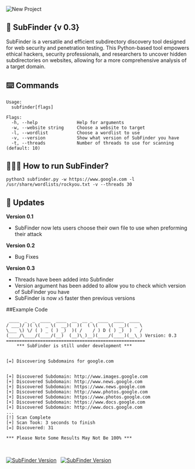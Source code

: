 
![New Project](https://github.com/swiftglitxh/SubFinder/assets/72777943/c73b9581-d3fd-4ead-9130-77d0db8ae3a9)

## 📓 SubFinder {v 0.3}
SubFinder is a versatile and efficient subdirectory discovery tool designed for web security and penetration testing. This Python-based tool empowers ethical hackers, security professionals, and researchers to uncover hidden subdirectories on websites, allowing for a more comprehensive analysis of a target domain.

## ⌨️ Commands
```python3
Usage:
  subfinder[flags]

Flags:
  -h, --help               Help for arguments
  -w, --website string     Choose a website to target
  -l, --wordlist           Choose a wordlist to use    
  -v, --version            Show what version of SubFinder you have
  -t, --threads            Number of threads to use for scanning (default: 10)
```
## 🕵🏼‍♂️ How to run SubFinder?
```python3
python3 subfinder.py -w https://www.google.com -l /usr/share/wordlists/rockyou.txt -v --threads 30
```
##  🔨 Updates
**Version 0.1** 
- SubFinder now lets users choose their own file to use when preforming their attack

**Version 0.2**
- Bug Fixes 

**Version 0.3**
- Threads have been added into Subfinder
- Version argument has been added to allow you to check which version of SubFinder you have
- SubFinder is now `x5` faster then previous versions 

##Example Code
```python3
 ____  _  _  ____  ____  __  __ _  ____  ____  ____ 
/ ___)/ )( \(  _ \(  __)(  )(  ( \(    \(  __)(  _ \
\___ \) \/ ( ) _ ( ) _)  )( /    / ) D ( ) _)  )   /
(____/\____/(____/(__)  (__)\_)__)(____/(____)(__\_) Version: 0.3
=====================================================
    *** SubFinder is still under development ***


[=] Discovering Subdomains for google.com


[+] Discovered Subdomain: http://www.images.google.com 
[+] Discovered Subdomain: http://www.news.google.com 
[+] Discovered Subdomain: https://www.news.google.com 
[+] Discovered Subdomain: http://www.photos.google.com 
[+] Discovered Subdomain: https://www.photos.google.com 
[+] Discovered Subdomain: https://www.docs.google.com 
[+] Discovered Subdomain: http://www.docs.google.com 
...
[!] Scan Complete
[+] Scan Took: 3 seconds to finish
[=] Discovered: 31

*** Please Note Some Results May Not Be 100% ***
```
<br/>

[![SubFinder Version](https://img.shields.io/badge/Language-Python-yellow?style=for-the-badge&logo=github)](https://github.com/swiftglitxh/SubFinder/releases/tag/v0.3) &nbsp; [![SubFinder Version](https://img.shields.io/badge/version-0.3-blue?style=for-the-badge&logo=github)](https://github.com/swiftglitxh/SubFinder/releases/tag/v0.3)

